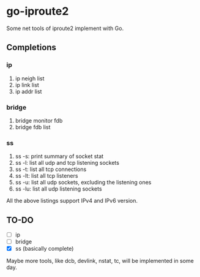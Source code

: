 # go-iproute2

Some net tools of iproute2 implement with Go.

## Completions

### ip

1. ip neigh list
2. ip link list
3. ip addr list

### bridge

1. bridge monitor fdb
2. bridge fdb list

### ss

1. ss -s: print summary of socket stat
2. ss -l: list all udp and tcp listening sockets
3. ss -t: list all tcp connections
4. ss -lt: list all tcp listeners
5. ss -u: list all udp sockets, excluding the listening ones
6. ss -lu: list all udp listening sockets

All the above listings support IPv4 and IPv6 version.

## TO-DO

- [ ] ip
- [ ] bridge
- [x] ss (basically complete)

Maybe more tools, like dcb, devlink, nstat, tc, will be implemented in some day.
